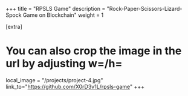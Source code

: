 +++
title = "RPSLS Game"
description = "Rock-Paper-Scissors-Lizard-Spock Game on Blockchain"
weight = 1

[extra]
# You can also crop the image in the url by adjusting w=/h=
local_image = "/projects/project-4.jpg"
link_to="https://github.com/X0rD3v1L/rpsls-game"
+++